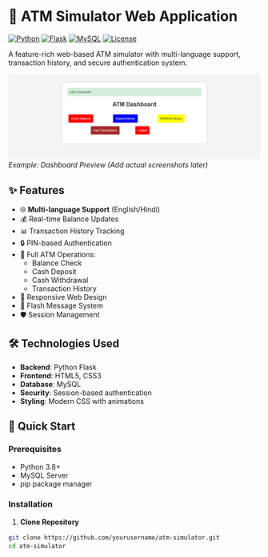 # 🏦 ATM Simulator Web Application

[![Python](https://img.shields.io/badge/Python-3.8%2B-blue)](https://python.org)
[![Flask](https://img.shields.io/badge/Flask-2.0.1-green)](https://flask.palletsprojects.com/)
[![MySQL](https://img.shields.io/badge/MySQL-8.0-orange)](https://www.mysql.com/)
[![License](https://img.shields.io/badge/License-MIT-red)](LICENSE)

A feature-rich web-based ATM simulator with multi-language support, transaction history, and secure authentication system.

![ATM Dashboard Preview](assets/dashboard.png) 
*Example: Dashboard Preview (Add actual screenshots later)*

## ✨ Features

- 🌐 **Multi-language Support** (English/Hindi)
- 💰 Real-time Balance Updates
- 📊 Transaction History Tracking
- 🔒 PIN-based Authentication
- 🏧 Full ATM Operations:
  - Balance Check
  - Cash Deposit
  - Cash Withdrawal
  - Transaction History
- 📱 Responsive Web Design
- 🔔 Flash Message System
- 🛡️ Session Management

## 🛠️ Technologies Used

- **Backend**: Python Flask
- **Frontend**: HTML5, CSS3
- **Database**: MySQL
- **Security**: Session-based authentication
- **Styling**: Modern CSS with animations

## 🚀 Quick Start

### Prerequisites
- Python 3.8+
- MySQL Server
- pip package manager

### Installation

1. **Clone Repository**
```bash
git clone https://github.com/yourusername/atm-simulator.git
cd atm-simulator
